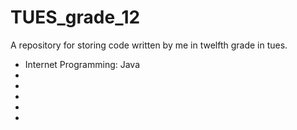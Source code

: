 # TUES_grade_12
A repository for storing code written by me in twelfth grade in tues.
<ul>
  <li>Internet Programming: Java</li>
  <li></li>
  <li></li>
  <li></li>
  <li></li>
  <li></li>
</ul>

